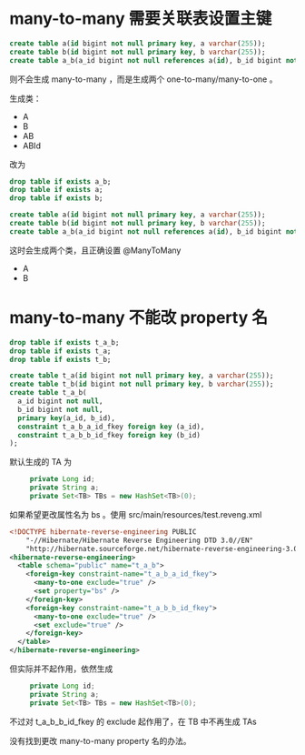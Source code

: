 # many-to-many 需要关联表设置主键
```sql
create table a(id bigint not null primary key, a varchar(255));
create table b(id bigint not null primary key, b varchar(255));
create table a_b(a_id bigint not null references a(id), b_id bigint not null references b(id));
```


则不会生成 many-to-many ，而是生成两个 one-to-many/many-to-one 。


生成类：
- A
- B
- AB
- ABId


改为
```sql
drop table if exists a_b;
drop table if exists a;
drop table if exists b;

create table a(id bigint not null primary key, a varchar(255));
create table b(id bigint not null primary key, b varchar(255));
create table a_b(a_id bigint not null references a(id), b_id bigint not null references b(id), primary key(a_id, b_id));
```


这时会生成两个类，且正确设置 @ManyToMany
- A
- B


# many-to-many 不能改 property 名
```sql
drop table if exists t_a_b;
drop table if exists t_a;
drop table if exists t_b;

create table t_a(id bigint not null primary key, a varchar(255));
create table t_b(id bigint not null primary key, b varchar(255));
create table t_a_b(
  a_id bigint not null,
  b_id bigint not null,
  primary key(a_id, b_id),
  constraint t_a_b_a_id_fkey foreign key (a_id),
  constraint t_a_b_b_id_fkey foreign key (b_id)
);
```


默认生成的 TA 为
```java
     private Long id;
     private String a;
     private Set<TB> TBs = new HashSet<TB>(0);
```


如果希望更改属性名为 bs 。使用 src/main/resources/test.reveng.xml
```xml
<!DOCTYPE hibernate-reverse-engineering PUBLIC 
    "-//Hibernate/Hibernate Reverse Engineering DTD 3.0//EN"
    "http://hibernate.sourceforge.net/hibernate-reverse-engineering-3.0.dtd">
<hibernate-reverse-engineering>
  <table schema="public" name="t_a_b">
    <foreign-key constraint-name="t_a_b_a_id_fkey">
      <many-to-one exclude="true" />
      <set property="bs" />
    </foreign-key>
    <foreign-key constraint-name="t_a_b_b_id_fkey">
      <many-to-one exclude="true" />
      <set exclude="true" />
    </foreign-key>
  </table>
</hibernate-reverse-engineering>
```


但实际并不起作用，依然生成
```java
     private Long id;
     private String a;
     private Set<TB> TBs = new HashSet<TB>(0);
```


不过对 t_a_b_b_id_fkey 的 exclude 起作用了，在 TB 中不再生成 TAs


没有找到更改 many-to-many property 名的办法。



